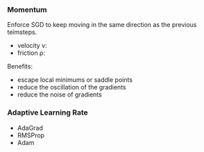 ### Momentum
Enforce SGD to keep moving in the same direction as  the previous teimsteps.
- velocity v:
- friction ρ:

Benefits:
- escape local minimums or saddle points
- reduce the oscillation of the gradients
- reduce the noise of gradients

### Adaptive Learning Rate
- AdaGrad
- RMSProp
- Adam